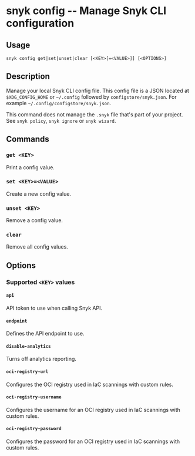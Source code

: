 # snyk config -- Manage Snyk CLI configuration

## Usage

`snyk config get|set|unset|clear [<KEY>[=<VALUE>]] [<OPTIONS>]`

## Description

Manage your local Snyk CLI config file. This config file is a JSON located at `$XDG_CONFIG_HOME` or `~/.config` followed by `configstore/snyk.json`. For example `~/.config/configstore/snyk.json`.

This command does not manage the `.snyk` file that's part of your project. See `snyk policy`, `snyk ignore` or `snyk wizard`.

## Commands

### `get <KEY>`

Print a config value.

### `set <KEY>=<VALUE>`

Create a new config value.

### `unset <KEY>`

Remove a config value.

### `clear`

Remove all config values.

## Options

### Supported `<KEY>` values

#### `api`

API token to use when calling Snyk API.

#### `endpoint`

Defines the API endpoint to use.

#### `disable-analytics`

Turns off analytics reporting.

#### `oci-registry-url`

Configures the OCI registry used in IaC scannings with custom rules.

#### `oci-registry-username`

Configures the username for an OCI registry used in IaC scannings with custom rules.

#### `oci-registry-password`

Configures the password for an OCI registry used in IaC scannings with custom rules.
